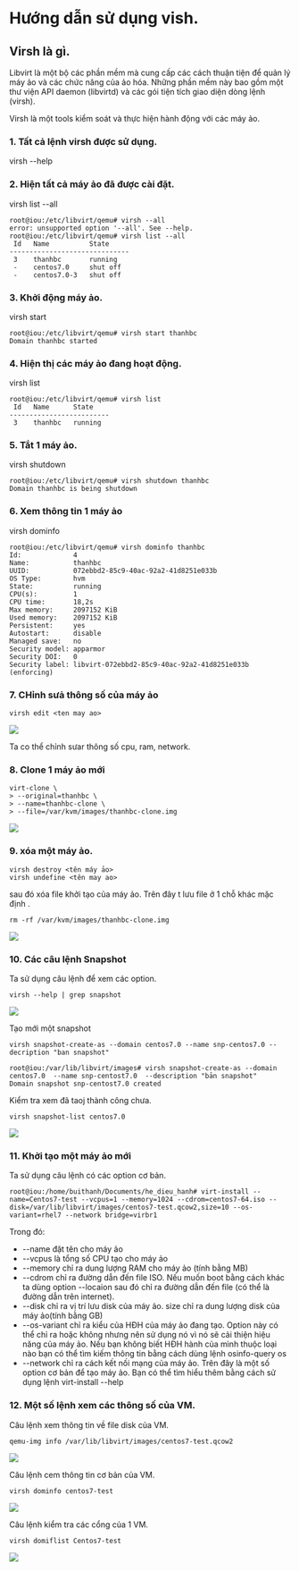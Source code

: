 # Hướng dẫn sử dụng vish.

## Virsh là gì.
Libvirt là một bộ các phần mềm mà cung cấp các cách thuận tiện để quản lý máy ảo và các chức năng của ảo hóa. Những phần mềm này bao gồm một thư viện API daemon (libvirtd) và các gói tiện tích giao diện dòng lệnh (virsh).

Virsh là một tools kiểm soát và thực hiện hành động với các máy ảo.
### 1. Tất cả lệnh virsh được sử dụng.
virsh --help

### 2. Hiện tất cả máy ảo đã được cài đặt.
virsh list --all

```
root@iou:/etc/libvirt/qemu# virsh --all
error: unsupported option '--all'. See --help.
root@iou:/etc/libvirt/qemu# virsh list --all
 Id   Name          State
------------------------------
 3    thanhbc       running
 -    centos7.0     shut off
 -    centos7.0-3   shut off
```
### 3. Khởi động máy ảo.
virsh start <ten may ao>

```
root@iou:/etc/libvirt/qemu# virsh start thanhbc
Domain thanhbc started
```

### 4. Hiện thị các máy ảo đang hoạt động.
virsh list 
```
root@iou:/etc/libvirt/qemu# virsh list
 Id   Name      State
-------------------------
 3    thanhbc   running
```
### 5. Tắt 1 máy ảo.
virsh shutdown <ten may ao>
```
root@iou:/etc/libvirt/qemu# virsh shutdown thanhbc
Domain thanhbc is being shutdown
```
### 6. Xem thông tin 1 máy ảo
virsh dominfo <ten may ao>
```
root@iou:/etc/libvirt/qemu# virsh dominfo thanhbc
Id:             4
Name:           thanhbc
UUID:           072ebbd2-85c9-40ac-92a2-41d8251e033b
OS Type:        hvm
State:          running
CPU(s):         1
CPU time:       18,2s
Max memory:     2097152 KiB
Used memory:    2097152 KiB
Persistent:     yes
Autostart:      disable
Managed save:   no
Security model: apparmor
Security DOI:   0
Security label: libvirt-072ebbd2-85c9-40ac-92a2-41d8251e033b (enforcing)
```
### 7. CHỉnh sưả thông số  của máy ảo

```
virsh edit <ten may ao>
```

![](anhkvm/anh47.png)

Ta co thể chỉnh sưar thông số cpu, ram, network.

### 8. Clone 1 máy ảo mới
```
virt-clone \
> --original=thanhbc \
> --name=thanhbc-clone \
> --file=/var/kvm/images/thanhbc-clone.img
```
![](anhkvm/anh49.png)

### 9. xóa một máy ảo.
```
virsh destroy <tên máy ảo>
virsh undefine <tên may ao>
```
sau đó xóa file khởi tạo của máy ảo. Trên đây t lưu file ở 1 chỗ khác mặc định .
```
rm -rf /var/kvm/images/thanhbc-clone.img
```

![](anhkvm/anh48.png)

### 10. Các câu lệnh Snapshot
Ta sử dụng câu lệnh để xem các option.
```
virsh --help | grep snapshot
```
![](anhkvm/anh54.png)

Tạo mới một snapshot
```
virsh snapshot-create-as --domain centos7.0 --name snp-centos7.0 --decription "ban snapshot"
```
```
root@iou:/var/lib/libvirt/images# virsh snapshot-create-as --domain centos7.0  --name snp-centost7.0  --description "bản snapshot"
Domain snapshot snp-centost7.0 created
```
Kiểm tra xem đã taoj thành công chưa.
```
virsh snapshot-list centos7.0
```
![](anhkvm/anh55.png)

### 11. Khởi tạo một máy ảo mới 

Ta sử dụng câu lệnh có các option cơ bản.
```
root@iou:/home/buithanh/Documents/he_dieu_hanh# virt-install --name=Centos7-test --vcpus=1 --memory=1024 --cdrom=centos7-64.iso --disk=/var/lib/libvirt/images/centos7-test.qcow2,size=10 --os-variant=rhel7 --network bridge=virbr1
```
Trong đó:

- --name đặt tên cho máy ảo 
- --vcpus là tổng số CPU tạo cho máy ảo
- --memory chỉ ra dung lượng RAM cho máy ảo (tính bằng MB)
- --cdrom chỉ ra đường dẫn đến file ISO. Nếu muốn boot bằng cách khác ta dùng option --locaion sau đó chỉ ra đường dẫn đến file (có thể là đường dẫn trên internet).
- --disk chỉ ra vị trí lưu disk của máy ảo. size chỉ ra dung lượng disk của máy ảo(tính bằng GB)
- --os-variant chỉ ra kiểu của HĐH của máy ảo đang tạo. Option này có thể chỉ ra hoặc không nhưng nên sử dụng nó vì nó sẽ cải thiện hiệu năng của máy ảo. Nếu bạn không biết HĐH hành của mình thuộc loại nào bạn có thể tìm kiếm thông tin bằng cách dùng lệnh osinfo-query os
- --network chỉ ra cách kết nối mạng của máy ảo. Trên đây là một số option cơ bản để tạo máy ảo. Bạn có thể tìm hiểu thêm bằng cách sử dụng lệnh virt-install --help

### 12. Một số lệnh xem các thông số của VM.
Câu lệnh xem thông tin về file disk của VM.
```
qemu-img info /var/lib/libvirt/images/centos7-test.qcow2
```

![](anhkvm/anh57.png)

Câu lệnh cem thông tin cơ bản của VM.
```
virsh dominfo centos7-test
```

![](anhkvm/anh58.png)

Câu lệnh kiểm tra các cổng của 1 VM.
```
virsh domiflist Centos7-test
```

![](anhkvm/anh59.png)

